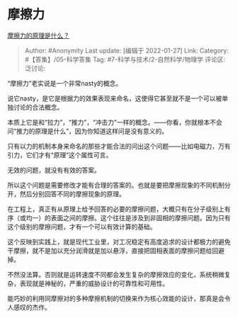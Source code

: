 # 摩擦力
[摩擦力的原理是什么？](https://www.zhihu.com/question/47400905/answer/1299432222)

> Author: #Anonymity
> Last update: [编辑于 2022-01-27]
> Link:
> Category: #【答集】/05-科学答集
> Tag: #7-科学与技术/2-自然科学/物理学
> 评论区:
> 泛讨论:

“摩擦力”老实说是一个非常nasty的概念。

说它nasty，是它是根据力的效果表现来命名，这使得它甚至就不是一个可以被单独讨论的合法概念。

本质上它是和“拉力”，“推力”，“冲击力”一样的概念。——你看，你就根本不会问“推力的原理是什么”，因为你知道这样问是没有意义的。

只有以力的机制本身来命名的那些才能合法的问出这个问题——比如电磁力，万有引力，它们才有“原理”这个属性可言。

无效的问题，就没有有效的答案。

所以这个问题是需要修改才能有合理的答案的。也就是要把摩擦现象的不同机制分开，然后分别回答不同的摩擦现象的原理。

在工程上，真正有从原理上给予回答的必要的摩擦问题，大概只有在分子级别上有序（或均一）的表面之间的摩擦。这个往往是涉及到非固相的摩擦问题。因为只有这个级别的摩擦问题，才有一个可以有效计算的基础。

这个反映到实践上，就是现代工业里，对工况稳定有高度追求的设计都极力的避免干摩擦，就不是加以充分润滑就是加以悬浮，直接把固相表面的摩擦问题给回避掉。

不然没法算。否则就是运转速度不同都会发生复杂的摩擦效应的变化，系统稍微复杂，表现就是神秘的，严重的威胁设计的可靠性和可用性。

能巧妙的利用同摩擦对的多种摩擦机制的切换来作为核心效能的设计，那真是会令人感叹的杰作。
